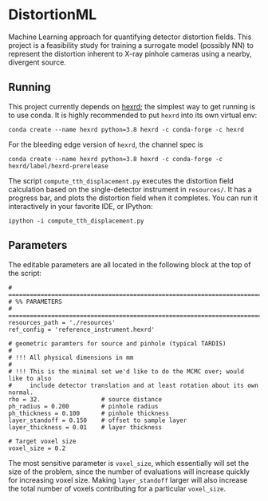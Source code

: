 # DistortionML
Machine Learning approach for quantifying detector distortion fields.  This project is a feasibility study for training a surrogate model (possibly NN) to represent the distortion inherent to X-ray pinhole cameras using a nearby, divergent source.

## Running
This project currently depends on [hexrd](https://github.com/HEXRD/hexrd.git); the simplest way to get running is to use conda.  It is highly recommended to put `hexrd` into its own virtual env:
```
conda create --name hexrd python=3.8 hexrd -c conda-forge -c hexrd
```
For the bleeding edge version of `hexrd`, the channel spec is
```
conda create --name hexrd python=3.8 hexrd -c conda-forge -c hexrd/label/hexrd-prerelease
```
The script `compute_tth_displacement.py` executes the distortion field calculation based on the single-detector instrument in `resources/`.  It has a progress bar, and plots the distortion field when it completes.  You can run it interactively in your favorite IDE, or IPython:
```
ipython -i compute_tth_displacement.py
```

## Parameters
The editable parameters are all located in the following block at the top of the script:
```
# =============================================================================
# %% PARAMETERS
# ============================================================================='
resources_path = './resources'
ref_config = 'reference_instrument.hexrd'

# geometric paramters for source and pinhole (typical TARDIS)
#
# !!! All physical dimensions in mm
#
# !!! This is the minimal set we'd like to do the MCMC over; would like to also
#     include detector translation and at least rotation about its own normal.
rho = 32.                 # source distance
ph_radius = 0.200         # pinhole radius
ph_thickness = 0.100      # pinhole thickness
layer_standoff = 0.150    # offset to sample layer
layer_thickness = 0.01    # layer thickness

# Target voxel size
voxel_size = 0.2
```
The most sensitive parameter is `voxel_size`, which essentially will set the size of the problem, since the number of evaluations will increase quickly for increasing voxel size.  Making `layer_standoff` larger will also increase the total number of voxels contributing for a particular `voxel_size`.
